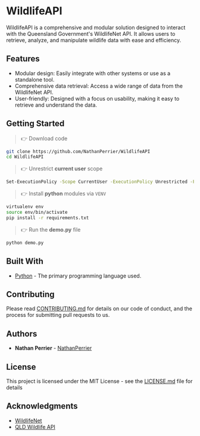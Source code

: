 # WildlifeAPI

WildlifeAPI is a comprehensive and modular solution designed to interact with the Queensland Government's WildlifeNet API. It allows users to retrieve, analyze, and manipulate wildlife data with ease and efficiency.

## Features

- Modular design: Easily integrate with other systems or use as a standalone tool.
- Comprehensive data retrieval: Access a wide range of data from the WildlifeNet API.
- User-friendly: Designed with a focus on usability, making it easy to retrieve and understand the data.

## Getting Started

> 👉 Download code

```bash
git clone https://github.com/NathanPerrier/WildlifeAPI
cd WildlifeAPI
```

> 👉 Unrestrict **current user** scope   

```bash
Set-ExecutionPolicy -Scope CurrentUser -ExecutionPolicy Unrestricted -Force;
```

> 👉 Install **python** modules via `VENV`  

```bash
virtualenv env
source env/bin/activate
pip install -r requirements.txt
```

> 👉 Run the **demo.py** file  

```bash
python demo.py
```

## Built With

* [Python](https://www.python.org/) - The primary programming language used.

## Contributing

Please read [CONTRIBUTING.md](https://gist.github.com/PurpleBooth/b24679402957c63ec426) for details on our code of conduct, and the process for submitting pull requests to us.

## Authors

* **Nathan Perrier** - [NathanPerrier](https://github.com/NathanPerrier)

## License

This project is licensed under the MIT License - see the [LICENSE.md](LICENSE.md) file for details

## Acknowledgments

- [WildlifeNet](https://www.qld.gov.au/environment/plants-animals/species-information/wildnet)
- [QLD Wildlife API](https://www.data.qld.gov.au/dataset/qld-wildlife-data-api)
